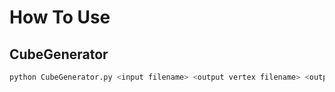# How To Use

## CubeGenerator

```bash
python CubeGenerator.py <input filename> <output vertex filename> <output color filename>
```
